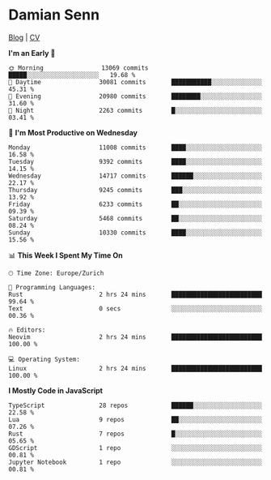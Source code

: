 # Damian Senn

[Blog](https://topaxi.codes/) |
[CV](https://cv.topaxi.ch/)

<!--START_SECTION:waka-->
**I'm an Early 🐤** 

```text
🌞 Morning                13069 commits       █████░░░░░░░░░░░░░░░░░░░░   19.68 % 
🌆 Daytime                30081 commits       ███████████░░░░░░░░░░░░░░   45.31 % 
🌃 Evening                20980 commits       ████████░░░░░░░░░░░░░░░░░   31.60 % 
🌙 Night                  2263 commits        █░░░░░░░░░░░░░░░░░░░░░░░░   03.41 % 
```
📅 **I'm Most Productive on Wednesday** 

```text
Monday                   11008 commits       ████░░░░░░░░░░░░░░░░░░░░░   16.58 % 
Tuesday                  9392 commits        ████░░░░░░░░░░░░░░░░░░░░░   14.15 % 
Wednesday                14717 commits       ██████░░░░░░░░░░░░░░░░░░░   22.17 % 
Thursday                 9245 commits        ███░░░░░░░░░░░░░░░░░░░░░░   13.92 % 
Friday                   6233 commits        ██░░░░░░░░░░░░░░░░░░░░░░░   09.39 % 
Saturday                 5468 commits        ██░░░░░░░░░░░░░░░░░░░░░░░   08.24 % 
Sunday                   10330 commits       ████░░░░░░░░░░░░░░░░░░░░░   15.56 % 
```


📊 **This Week I Spent My Time On** 

```text
🕑︎ Time Zone: Europe/Zurich

💬 Programming Languages: 
Rust                     2 hrs 24 mins       █████████████████████████   99.64 % 
Text                     0 secs              ░░░░░░░░░░░░░░░░░░░░░░░░░   00.36 % 

🔥 Editors: 
Neovim                   2 hrs 24 mins       █████████████████████████   100.00 % 

💻 Operating System: 
Linux                    2 hrs 24 mins       █████████████████████████   100.00 % 
```

**I Mostly Code in JavaScript** 

```text
TypeScript               28 repos            ██████░░░░░░░░░░░░░░░░░░░   22.58 % 
Lua                      9 repos             ██░░░░░░░░░░░░░░░░░░░░░░░   07.26 % 
Rust                     7 repos             █░░░░░░░░░░░░░░░░░░░░░░░░   05.65 % 
GDScript                 1 repo              ░░░░░░░░░░░░░░░░░░░░░░░░░   00.81 % 
Jupyter Notebook         1 repo              ░░░░░░░░░░░░░░░░░░░░░░░░░   00.81 % 
```




<!--END_SECTION:waka-->
